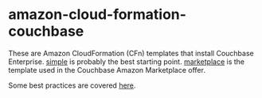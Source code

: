 # amazon-cloud-formation-couchbase

These are Amazon CloudFormation (CFn) templates that install Couchbase Enterprise.  [simple](simple) is probably the best starting point.  [marketplace](marketplace) is the template used in the Couchbase Amazon Marketplace offer.

Some best practices are covered [here](documentation/bestPractices.md).
